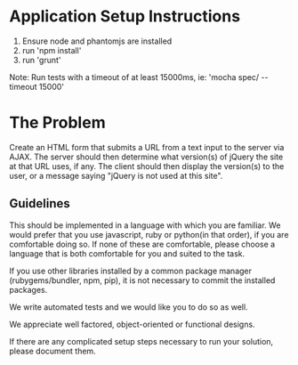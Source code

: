 Application Setup Instructions
===========
1. Ensure node and phantomjs are installed
2. run 'npm install'
3. run 'grunt'

Note: Run tests with a timeout of at least 15000ms, ie: 'mocha spec/ --timeout 15000'


The Problem
===========
Create an HTML form that submits a URL from a text input to the server via AJAX. The server should then determine what version(s) of jQuery the site at that URL uses, if any. The client should then display the version(s) to the user, or a message saying "jQuery is not used at this site".

Guidelines
-----------
This should be implemented in a language with which you are familiar.
We would prefer that you use javascript, ruby or python(in that order), if you are comfortable doing so.
If none of these are comfortable, please choose a language that is both comfortable for you and suited to the task.

If you use other libraries installed by a common package manager (rubygems/bundler, npm, pip), it is not necessary to commit the installed packages.

We write automated tests and we would like you to do so as well.

We appreciate well factored, object-oriented or functional designs.

If there are any complicated setup steps necessary to run your solution, please document them.
